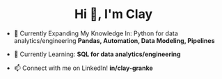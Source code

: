 <h1 align="center">Hi 👋, I'm Clay </h1>

- 🌱 Currently Expanding My Knowledge In: Python for data analytics/engineering **Pandas, Automation, Data Modeling, Pipelines**

- 🌱 Currently Learning: **SQL for data analytics/engineering**

- 📫 Connect with me on LinkedIn! **in/clay-granke**
